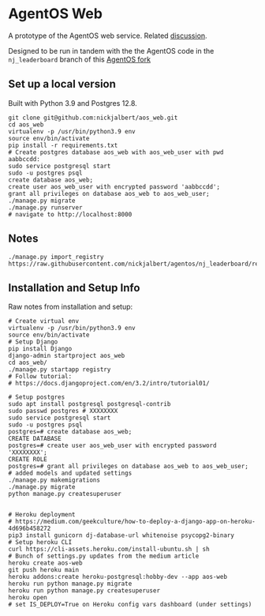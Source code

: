 # AgentOS Web

A prototype of the AgentOS web service. Related
[discussion](https://github.com/agentos-project/agentos/discussions/139).

Designed to be run in tandem with the the AgentOS code in the `nj_leaderboard`
branch of this [AgentOS
fork](https://github.com/nickjalbert/agentos/tree/nj_leaderboard)


## Set up a local version

Built with Python 3.9 and Postgres 12.8.

```
git clone git@github.com:nickjalbert/aos_web.git
cd aos_web
virtualenv -p /usr/bin/python3.9 env
source env/bin/activate
pip install -r requirements.txt
# Create postgres database aos_web with aos_web_user with pwd aabbccdd:
sudo service postgresql start
sudo -u postgres psql
create database aos_web;
create user aos_web_user with encrypted password 'aabbccdd';
grant all privileges on database aos_web to aos_web_user;
./manage.py migrate
./manage.py runserver
# navigate to http://localhost:8000

```

## Notes

```
./manage.py import_registry https://raw.githubusercontent.com/nickjalbert/agentos/nj_leaderboard/registry.yaml
```

## Installation and Setup Info

Raw notes from installation and setup:


```
# Create virtual env
virtualenv -p /usr/bin/python3.9 env
source env/bin/activate
# Setup Django
pip install Django
django-admin startproject aos_web
cd aos_web/
./manage.py startapp registry
# Follow tutorial:
# https://docs.djangoproject.com/en/3.2/intro/tutorial01/

# Setup postgres
sudo apt install postgresql postgresql-contrib
sudo passwd postgres # XXXXXXXX
sudo service postgresql start
sudo -u postgres psql
postgres=# create database aos_web;
CREATE DATABASE
postgres=# create user aos_web_user with encrypted password 'XXXXXXXX';
CREATE ROLE
postgres=# grant all privileges on database aos_web to aos_web_user;
# added models and updated settings
./manage.py makemigrations
./manage.py migrate
python manage.py createsuperuser


# Heroku deployment
# https://medium.com/geekculture/how-to-deploy-a-django-app-on-heroku-4d696b458272
pip3 install gunicorn dj-database-url whitenoise psycopg2-binary
# Setup heroku CLI
curl https://cli-assets.heroku.com/install-ubuntu.sh | sh
# Bunch of settings.py updates from the medium article
heroku create aos-web
git push heroku main
heroku addons:create heroku-postgresql:hobby-dev --app aos-web
heroku run python manage.py migrate
heroku run python manage.py createsuperuser
heroku open
# set IS_DEPLOY=True on Heroku config vars dashboard (under settings)
```
